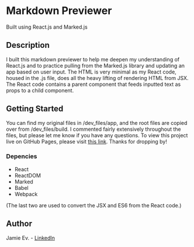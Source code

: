# Markdown Previewer
Built using React.js and Marked.js

## Description

I built this markdown previewer to help me deepen my understanding of React.js and to practice pulling from the Marked.js library and updating an app based on user input. The HTML is very minimal as my React code, housed in the .js file, does all the heavy lifting of rendering HTML from JSX. The React code contains a parent component that feeds inputted text as props to a child component.

## Getting Started

You can find my original files in /dev_files/app, and the root files are copied over from /dev_files/build. I commented fairly extensively throughout the files, but please let me know if you have any questions. To view this project live on GitHub Pages, please visit [this link](https://jamie-ev.github.io/Markdown_Previewer/). Thanks for dropping by!

### Depencies

* React
* ReactDOM
* Marked
* Babel
* Webpack

(The last two are used to convert the JSX and ES6 from the React code.)

## Author

Jamie Ev. - [LinkedIn](https://www.linkedin.com/in/everettjamie/)
